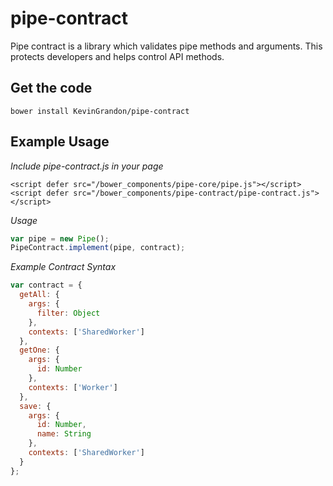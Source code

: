# pipe-contract

Pipe contract is a library which validates pipe methods and arguments. This protects developers and helps control API methods.

## Get the code
```
bower install KevinGrandon/pipe-contract
```

## Example Usage

*Include pipe-contract.js in your page*
```
<script defer src="/bower_components/pipe-core/pipe.js"></script>
<script defer src="/bower_components/pipe-contract/pipe-contract.js"></script>
```

*Usage*
```js
var pipe = new Pipe();
PipeContract.implement(pipe, contract);
```

*Example Contract Syntax*
```js
var contract = {
  getAll: {
    args: {
      filter: Object
    },
    contexts: ['SharedWorker']
  },
  getOne: {
    args: {
      id: Number
    },
    contexts: ['Worker']
  },
  save: {
    args: {
      id: Number,
      name: String
    },
    contexts: ['SharedWorker']
  }
};
```
